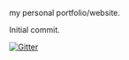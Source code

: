 my personal portfolio/website.

Initial commit. 

[![Gitter](https://badges.gitter.im/Join%20Chat.svg)](https://gitter.im/Rybar/ryanmalm?utm_source=badge&utm_medium=badge&utm_campaign=pr-badge&utm_content=badge)